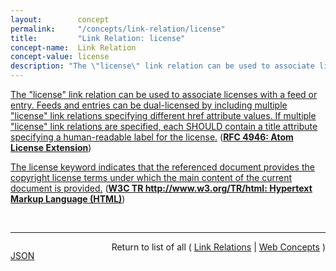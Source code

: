 ```yaml
---
layout:        concept
permalink:     "/concepts/link-relation/license"
title:         "Link Relation: license"
concept-name:  Link Relation
concept-value: license
description: "The \"license\" link relation can be used to associate licenses with a feed or entry. Feeds and entries can be dual-licensed by including multiple \"license\" link relations specifying different href attribute values. If multiple \"license\" link relations are specified, each SHOULD contain a title attribute specifying a human-readable label for the license."
---
```


[The "license" link relation can be used to associate licenses with a feed or entry. Feeds and entries can be dual-licensed by including multiple "license" link relations specifying different href attribute values. If multiple "license" link relations are specified, each SHOULD contain a title attribute specifying a human-readable label for the license.](http://tools.ietf.org/html/rfc4946#section-2 "Read documentation for Link Relation &#34;license&#34;") (**[RFC 4946: Atom License Extension](/specs/IETF/RFC/4946 "This memo defines an Experimental Protocol for the Internet community. It does not specify an Internet standard of any kind. Discussion and suggestions for improvement are requested. Distribution of this memo is unlimited.")**)

[The license keyword indicates that the referenced document provides the copyright license terms under which the main content of the current document is provided.](https://www.w3.org/TR/html/links.html#link-type-license "Read documentation for Link Relation &#34;license&#34;") (**[W3C TR http://www.w3.org/TR/html: Hypertext Markup Language (HTML)](/specs/W3C/TR/html "This specification defines the 5th major version, first minor revision of the core language of the World Wide Web: the Hypertext Markup Language (HTML). In this version, new features continue to be introduced to help Web application authors, new elements continue to be introduced based on research into prevailing authoring practices, and special attention continues to be given to defining clear conformance criteria for user agents in an effort to improve interoperability.")**)

<br/>
<hr/>

<p style="float : left"><a href="./license.json" title="JSON representing this particular Web Concept value">JSON</a></p>
<p style="text-align: right">Return to list of all ( <a href="../link-relation/">Link Relations</a> | <a href="../">Web Concepts</a> )</p>
